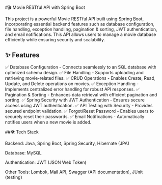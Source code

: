 #🎬 Movie RESTful API with Spring Boot

This project is a powerful Movie RESTful API built using Spring Boot, incorporating essential backend features such as database configuration, file handling, exception handling, pagination & sorting, JWT authentication, and email notifications. This API allows users to manage a movie database efficiently while ensuring security and scalability.

## ✨ Features

✅ Database Configuration - Connects seamlessly to an SQL database with optimized schema design.
✅ File Handling - Supports uploading and retrieving movie-related files.
✅ CRUD Operations - Enables Create, Read, Update, and Delete operations on movies.
✅ Exception Handling - Implements centralized error handling for robust API responses.
✅ Pagination & Sorting - Enhances data retrieval with efficient pagination and sorting.
✅ Spring Security with JWT Authentication - Ensures secure access using JWT authentication.
✅ API Testing with Security - Provides secured endpoint validation.
✅ Forgot/Reset Password - Enables users to securely reset their passwords.
✅ Email Notifications - Automatically notifies users when a new movie is added.

##🛠️ Tech Stack

Backend: Java, Spring Boot, Spring Security, Hibernate (JPA)

Database: MySQL 

Authentication: JWT (JSON Web Token)

Other Tools: Lombok, Mail API, Swagger (API documentation), JUnit (testing)

